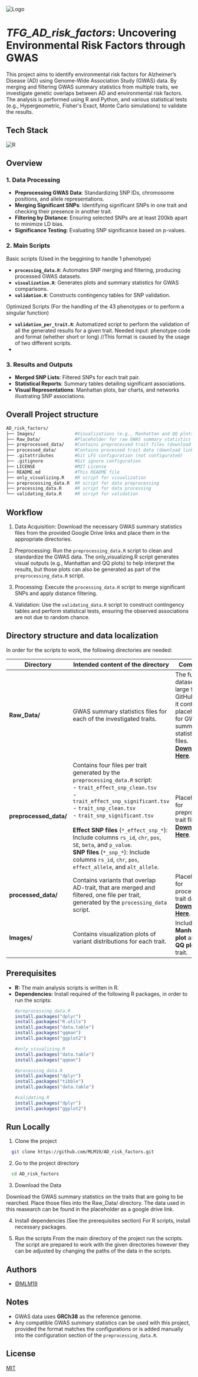 
![Logo](https://eu01.edcwb.com/buscador/img/centros/logogrande/54808-a088d273bd364fc39011c52eaac0ee03.png)


# *TFG_AD_risk_factors*: Uncovering Environmental Risk Factors through GWAS


This project aims to identify environmental risk factors for Alzheimer’s Disease (AD) using Genome-Wide Association Study (GWAS) data. By merging and filtering GWAS summary statistics from multiple traits, we investigate genetic overlaps between AD and environmental risk factors. The analysis is performed using R and Python, and various statistical tests (e.g., Hypergeometric, Fisher's Exact, Monte Carlo simulations) to validate the results.


## Tech Stack

![R](https://img.shields.io/badge/r-%23276DC3.svg?style=for-the-badge&logo=r&logoColor=white)

## Overview
### 1. Data Processing
- **Preprocessing GWAS Data**: Standardizing SNP IDs, chromosome positions, and allele representations.
- **Merging Significant SNPs**: Identifying significant SNPs in one trait and checking their presence in another trait.
- **Filtering by Distance**: Ensuring selected SNPs are at least 200kb apart to minimize LD bias.
- **Significance Testing**: Evaluating SNP significance based on p-values.

### 2. Main Scripts
Basic scripts (Used in the beggining to handle 1 phenotype)
- **`processing_data.R`**: Automates SNP merging and filtering, producing processed GWAS datasets.
- **`visualization.R`**: Generates plots and summary statistics for GWAS comparisons.
- **`validation.R`**: Constructs contingency tables for SNP validation.

Optimized Scripts (For the handling of the 43 phenotypes or to perform a singular function) 
- **`validation_per_trait.R`**: Automatized script to perform the validation of all the generated results for a given trait. Needed input: phenotype code and format (whether short or long)
      //This format is caused by the usage of two different scripts. 
- 


### 3. Results and Outputs
- **Merged SNP Lists**: Filtered SNPs for each trait pair.
- **Statistical Reports**: Summary tables detailing significant associations.
- **Visual Representations**: Manhattan plots, bar charts, and networks illustrating SNP associations.

## Overall Project structure
```graphql
AD_risk_factors/
├── Images/               #Visualizations (e.g., Manhattan and QQ plots)
├── Raw_Data/             #Placeholder for raw GWAS summary statistics (download link provided)
├── preprocessed_data/    #Contains preprocessed trait files (download link provided)
├── processed_data/       #Contains processed trait data (download link provided)
├── .gitattributes        #Git LFS configuration (not configurated)
├── .gitignore            #Git ignore configuration
├── LICENSE               #MIT License
├── README.md             #This README file 
├── only_visualizing.R    #R script for visualization 
├── preprocessing_data.R  #R script for data preprocessing 
├── processing_data.R     #R script for data processing
└── validating_data.R     #R script for validation
```

## Workflow
1. Data Acquisition:
Download the necessary GWAS summary statistics files from the provided Google Drive links and place them in the appropriate directories.

2. Preprocessing:
Run the `preprocessing_data.R` script to clean and standardize the GWAS data.
The only_visualizing.R script generates visual outputs (e.g., Manhattan and QQ plots) to help interpret the results, but those plots can also be generated as part of the `preprocessing_data.R` script.

3. Processing:
Execute the `processing_data.R` script to merge significant SNPs and apply distance filtering.

4. Validation:
Use the `validating_data.R` script to construct contingency tables and perform statistical tests, ensuring the observed associations are not due to random chance.

## Directory structure and data localization

In order for the scripts to work, the following directories are needed:

| **Directory**          | **Intended content of the directory** | **Comments** |
|------------------------|------------|-------------|
| **Raw_Data/**          | GWAS summary statistics files for each of the investigated traits. | The full dataset is too large for GitHub. Thus, it contains a placeholder for GWAS summary statistics files. **[Download Here](https://drive.google.com/drive/folders/1K9kSSyzRsOEMwewDZqyXIZHwqqEOPC9P?usp=drive_link)**. |
| **preprocessed_data/** | Contains four files per trait generated by the `preprocessing_data.R` script: <br> - `trait_effect_snp_clean.tsv` <br> - `trait_effect_snp_significant.tsv` <br> - `trait_snp_clean.tsv` <br> - `trait_snp_significant.tsv` <br><br> **Effect SNP files** (`*_effect_snp_*`): Include columns `rs_id`, `chr`, `pos`, `SE`, `beta`, and `p_value`. <br> **SNP files** (`*_snp_*`): Include columns `rs_id`, `chr`, `pos`, `effect_allele`, and `alt_allele`. | Placeholder for preprocessed trait files.  **[Download Here](https://drive.google.com/drive/folders/118cy-vei9lbwYPbTSJ0FD5uAj3ukUy68?usp=drive_link)**. |
| **processed_data/**   | Contains variants that overlap AD-trait, that are merged and filtered, one file per trait, generated by the `processing_data` script.  | Placeholder for processed trait data. **[Download Here](https://drive.google.com/drive/folders/17qK7DhVPpLyZ83b2vtuxb-o5ip26JMMA?usp=drive_link)**.|
| **Images/**           | Contains visualization plots of variant distributions for each trait. | Includes one **Manhattan plot** and one **QQ plot** per trait. |

## Prerequisites

- **R:** The main analysis scripts is written in R.
- **Dependencies:** Install required of the following R packages, in order to run the scripts:
  ```r
  #preprocessing_data.R
  install.packages("dplyr")
  install.packages("R.utils")
  install.packages("data.table")
  install.packages("qqman")
  install.packages("ggplot2")

  #only_visualizing.R
  install.packages("data.table")
  install.packages("qqman")

  #processing_data.R
  install.packages("dplyr")
  install.packages("tibble")
  install.packages("data.table")

  #validating.R
  install.packages("dplyr")
  install.packages("ggplot2")


## Run Locally

1. Clone the project

```bash
  git clone https://github.com/MLM19/AD_risk_factors.git
```

2. Go to the project directory

```bash
  cd AD_risk_factors
```

3. Download the Data

Download the GWAS summary statistics on the traits that are going to be rearched. Place those files into the Raw_Data/ directory. 
The data used in this reasearch can be found in the placeholder as a google drive link. 

4. Install dependencies
(See the prerequisites section) For R scripts, install necessary packages.

5. Run the scripts
From the main directory of the project run the scripts.
The script are prepared to work with the given directories however they can be adjusted by changing the paths of the data in the scripts. 
## Authors

- [@MLM19](https://www.github.com/MLM19)

## Notes
- GWAS data uses **GRCh38** as the reference genome.
- Any compatible GWAS summary statistics can be used with this project, provided the format matches the configurations or is added manually into the configuration section of the `preprocessing_data.R`.
## License

[MIT](https://choosealicense.com/licenses/mit/)


